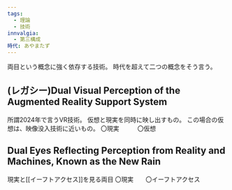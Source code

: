 ```yaml
---
tags:
  - 理論
  - 技術
innvalgia:
  - 第三構成
時代: あやまたず
---
```

両目という概念に強く依存する技術。
時代を超えて二つの概念をそう言う。
## (レガシー)Dual Visual Perception of the Augmented Reality Support System
所謂2024年で言うVR技術。
仮想と現実を同時に映し出すもの。
この場合の仮想は、映像没入技術に近いもの。
〇現実　　　〇仮想
## Dual Eyes Reflecting Perception from Reality and Machines, Known as the New Rain
現実と[[イーフトアクセス]]を見る両目
〇現実　　〇イーフトアクセス